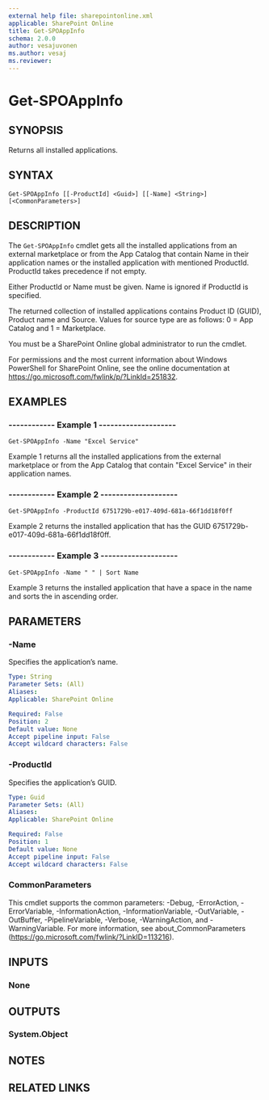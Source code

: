 ```yaml
---
external help file: sharepointonline.xml
applicable: SharePoint Online
title: Get-SPOAppInfo
schema: 2.0.0
author: vesajuvonen
ms.author: vesaj
ms.reviewer:
---
```


# Get-SPOAppInfo

## SYNOPSIS
Returns all installed applications.

## SYNTAX

```
Get-SPOAppInfo [[-ProductId] <Guid>] [[-Name] <String>] [<CommonParameters>]
```

## DESCRIPTION
The `Get-SPOAppInfo` cmdlet gets all the installed applications from an external marketplace or from the App Catalog that contain Name in their application names or the installed application with mentioned ProductId. ProductId takes precedence if not empty.

Either ProductId or Name must be given. Name is ignored if ProductId is specified. 

The returned collection of installed applications contains Product ID (GUID), Product name and Source. Values for source type are as follows: 0 = App Catalog and 1 = Marketplace.

You must be a SharePoint Online global administrator to run the cmdlet.

For permissions and the most current information about Windows PowerShell for SharePoint Online, see the online documentation at https://go.microsoft.com/fwlink/p/?LinkId=251832.


## EXAMPLES

###   ------------ Example 1 --------------------
```
Get-SPOAppInfo -Name "Excel Service"
```
Example 1 returns all the installed applications from the external marketplace or from the App Catalog that contain "Excel Service" in their application names.

###   ------------ Example 2 --------------------
```
Get-SPOAppInfo -ProductId 6751729b-e017-409d-681a-66f1dd18f0ff
```
Example 2 returns the installed application that has the GUID 6751729b-e017-409d-681a-66f1dd18f0ff. 

###   ------------ Example 3 --------------------
```
Get-SPOAppInfo -Name " " | Sort Name
```
Example 3 returns the installed application that have a space in the name and sorts the in ascending order. 

## PARAMETERS

### -Name
Specifies the application’s name.

```yaml
Type: String
Parameter Sets: (All)
Aliases: 
Applicable: SharePoint Online

Required: False
Position: 2
Default value: None
Accept pipeline input: False
Accept wildcard characters: False
```

### -ProductId
Specifies the application’s GUID.

```yaml
Type: Guid
Parameter Sets: (All)
Aliases: 
Applicable: SharePoint Online

Required: False
Position: 1
Default value: None
Accept pipeline input: False
Accept wildcard characters: False
```

### CommonParameters
This cmdlet supports the common parameters: -Debug, -ErrorAction, -ErrorVariable, -InformationAction, -InformationVariable, -OutVariable, -OutBuffer, -PipelineVariable, -Verbose, -WarningAction, and -WarningVariable. For more information, see about_CommonParameters (https://go.microsoft.com/fwlink/?LinkID=113216).

## INPUTS

### None

## OUTPUTS

### System.Object

## NOTES

## RELATED LINKS
